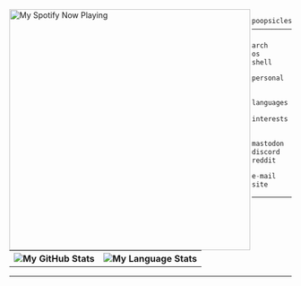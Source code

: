 <picture>
            <source media="(prefers-color-scheme: dark)" srcset="https://github-spotify-readme-self-deploy.vercel.app/now-playing/q?uid=dsqvm5x8lly6zcidosb8xxwce&size=med&theme=dark">
            <img alt="My Spotify Now Playing" src="https://github-spotify-readme-self-deploy.vercel.app/now-playing/q?uid=dsqvm5x8lly6zcidosb8xxwce&size=med&theme=light" align="left" height="430px"/>
</picture>

```js
poopsicles@github: ~ $ whoami
──────────────────────────────────────────────────

arch       • x86_64
os         • Fedora Linux 39 (Workstation Edition)
shell      • zsh 5.9

personal   • fumnanya kavan mowete / 18yo
             male / lagos, nigeria

languages  • rust, c#, python

interests  • systems, ui design, osdev,
             indie games, noodles

mastodon   • @fumnanya@hachyderm.io
discord    • @fumnanya
reddit     • u/HotGarbage1813

e-mail     • fmowete@icloud.com
site       • fumnanya.vercel.app 
```
        
---

<table>
    <tr>
        <th>
        <picture>
            <source media="(prefers-color-scheme: dark)" srcset="https://github-readme-stats.vercel.app/api?username=poopsicles&show_icons=true&count_private=true&include_all_commits=true&theme=dark&show_icons=true&layout=compact&bg_color=00000000&border_color=00000000">
            <img alt="My GitHub Stats" src="https://github-readme-stats.vercel.app/api?username=poopsicles&show_icons=true&count_private=true&include_all_commits=true&theme=light&show_icons=true&layout=compact&bg_color=00000000&border_color=00000000">
</picture>
            <br>
        </th>
        <th>
        <picture>
            <source media="(prefers-color-scheme: dark)" srcset="https://github-readme-stats.quantumlytangled.vercel.app/api/top-langs/?username=poopsicles&layout=compact&theme=dark&bg_color=00000000&hide_border=true&icon_color=00000000&count_private=true">
            <img alt="My Language Stats" src="https://github-readme-stats.quantumlytangled.vercel.app/api/top-langs/?username=poopsicles&layout=compact&theme=light&text_color=434d58&bg_color=00000000&hide_border=true&icon_color=00000000&count_private=true">
</picture>
        </th>
    </tr>
</table>

---
